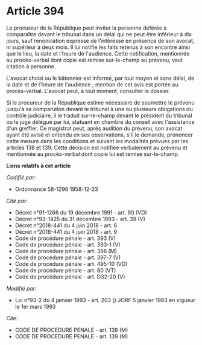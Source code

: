 # Article 394

Le procureur de la République peut inviter la personne déférée à comparaître devant le tribunal dans un délai qui ne peut
être inférieur à dix jours, sauf renonciation expresse de l'intéressé en présence de son avocat, ni supérieur à deux mois. Il
lui notifie les faits retenus à son encontre ainsi que le lieu, la date et l'heure de l'audience. Cette notification,
mentionnée au procès-verbal dont copie est remise sur-le-champ au prévenu, vaut citation à personne.

L'avocat choisi ou le bâtonnier est informé, par tout moyen et sans délai, de la date et de l'heure de l'audience ; mention
de cet avis est portée au procès-verbal. L'avocat peut, à tout moment, consulter le dossier.

Si le procureur de la République estime nécessaire de soumettre le prévenu jusqu'à sa comparution devant le tribunal à une ou
plusieurs obligations du contrôle judiciaire, il le traduit sur-le-champ devant le président du tribunal ou le juge délégué
par lui, statuant en chambre du conseil avec l'assistance d'un greffier. Ce magistrat peut, après audition du prévenu, son
avocat ayant été avisé et entendu en ses observations, s'il le demande, prononcer cette mesure dans les conditions et suivant
les modalités prévues par les articles 138 et 139. Cette décision est notifiée verbalement au prévenu et mentionnée au
procès-verbal dont copie lui est remise sur-le-champ.

**Liens relatifs à cet article**

_Codifié par_:

  - Ordonnance 58-1296 1958-12-23

_Cité par_:

  - Décret n°91-1266 du 19 décembre 1991 - art. 90 (VD)
  - Décret n°93-1425 du 31 décembre 1993 - art. 39 (V)
  - Décret n°2018-441 du 4 juin 2018 - art. 6
  - Décret n°2018-441 du 4 juin 2018 - art. 9
  - Code de procédure pénale - art. 393 (V)
  - Code de procédure pénale - art. 393-1 (V)
  - Code de procédure pénale - art. 396 (M)
  - Code de procédure pénale - art. 397-7 (V)
  - Code de procédure pénale - art. 495-10 (VD)
  - Code de procédure pénale - art. 80 (VT)
  - Code de procédure pénale - art. D32-20 (V)

_Modifié par_:

  - Loi n°93-2 du 4 janvier 1993 - art. 203 () JORF 5 janvier 1993 en vigueur le 1er mars 1993

_Cite_:

  - CODE DE PROCEDURE PENALE - art. 138 (M)
  - CODE DE PROCEDURE PENALE - art. 139 (M)
